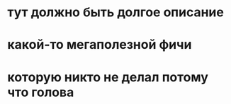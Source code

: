 # тут должно быть долгое описание
# какой-то мегаполезной фичи
# которую никто не делал потому что голова
